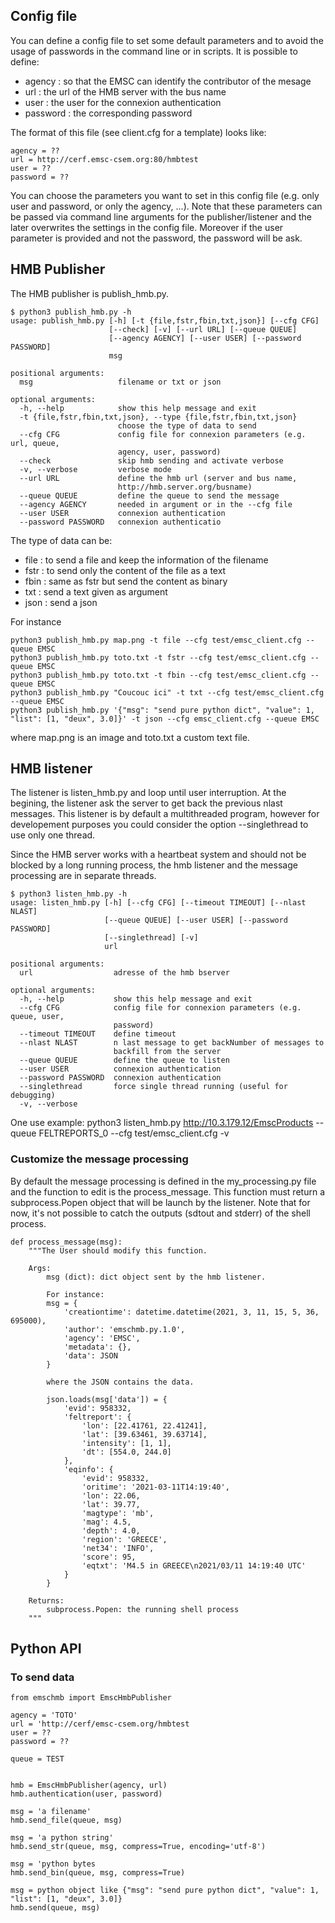 
## Config file

You can define a config file to set some default parameters and to avoid the usage of passwords in the command line or in scripts.
It is possible to define:
- agency : so that the EMSC can identify the contributor of the mesage
- url : the url of the HMB server with the bus name
- user : the user for the connexion authentication
- password : the corresponding password

The format of this file (see client.cfg for a template) looks like:
```
agency = ??
url = http://cerf.emsc-csem.org:80/hmbtest
user = ??
password = ??
```
You can choose the parameters you want to set in this config file (e.g. only user and password, or only the agency, ...). Note that these parameters can be passed via command line arguments for the publisher/listener and the later overwrites the settings in the config file. Moreover if the user parameter is provided and not the password, the password will be ask.

## HMB Publisher

The HMB publisher is publish_hmb.py. 

```
$ python3 publish_hmb.py -h
usage: publish_hmb.py [-h] [-t {file,fstr,fbin,txt,json}] [--cfg CFG]
                      [--check] [-v] [--url URL] [--queue QUEUE]
                      [--agency AGENCY] [--user USER] [--password PASSWORD]
                      msg

positional arguments:
  msg                   filename or txt or json

optional arguments:
  -h, --help            show this help message and exit
  -t {file,fstr,fbin,txt,json}, --type {file,fstr,fbin,txt,json}
                        choose the type of data to send
  --cfg CFG             config file for connexion parameters (e.g. url, queue,
                        agency, user, password)
  --check               skip hmb sending and activate verbose
  -v, --verbose         verbose mode
  --url URL             define the hmb url (server and bus name,
                        http://hmb.server.org/busname)
  --queue QUEUE         define the queue to send the message
  --agency AGENCY       needed in argument or in the --cfg file
  --user USER           connexion authentication
  --password PASSWORD   connexion authenticatio
```

The type of data can be:
- file : to send a file and keep the information of the filename
- fstr : to send only the content of the file as a text
- fbin : same as fstr but send the content as binary
- txt : send a text given as argument
- json : send a json

For instance
```
python3 publish_hmb.py map.png -t file --cfg test/emsc_client.cfg --queue EMSC
python3 publish_hmb.py toto.txt -t fstr --cfg test/emsc_client.cfg --queue EMSC
python3 publish_hmb.py toto.txt -t fbin --cfg test/emsc_client.cfg --queue EMSC
python3 publish_hmb.py "Coucouc ici" -t txt --cfg test/emsc_client.cfg --queue EMSC
python3 publish_hmb.py '{"msg": "send pure python dict", "value": 1, "list": [1, "deux", 3.0]}' -t json --cfg emsc_client.cfg --queue EMSC
```
where map.png is an image and toto.txt a custom text file.

## HMB listener
The listener is listen_hmb.py and loop until user interruption.
At the begining, the listener ask the server to get back the previous nlast messages.
This listener is by default a multithreaded program, however for developement purposes you could consider the option --singlethread to use only one thread.

Since the HMB server works with a heartbeat system and should not be blocked by a long running process, the hmb listener and the message processing are in separate threads.

```
$ python3 listen_hmb.py -h
usage: listen_hmb.py [-h] [--cfg CFG] [--timeout TIMEOUT] [--nlast NLAST]
                     [--queue QUEUE] [--user USER] [--password PASSWORD]
                     [--singlethread] [-v]
                     url

positional arguments:
  url                  adresse of the hmb bserver

optional arguments:
  -h, --help           show this help message and exit
  --cfg CFG            config file for connexion parameters (e.g. queue, user,
                       password)
  --timeout TIMEOUT    define timeout
  --nlast NLAST        n last message to get backNumber of messages to
                       backfill from the server
  --queue QUEUE        define the queue to listen
  --user USER          connexion authentication
  --password PASSWORD  connexion authentication
  --singlethread       force single thread running (useful for debugging)
  -v, --verbose
```

One use example:
    python3 listen_hmb.py http://10.3.179.12/EmscProducts --queue FELTREPORTS_0 --cfg test/emsc_client.cfg -v

### Customize the message processing
By default the message processing is defined in the my_processing.py file and the function to edit is the process_message.
This function must return a subprocess.Popen object that will be launch by the listener.
Note that for now, it's not possible to catch the outputs (sdtout and stderr) of the shell process.

```
def process_message(msg):
    """The User should modify this function.

    Args:
        msg (dict): dict object sent by the hmb listener.

        For instance:
        msg = {
            'creationtime': datetime.datetime(2021, 3, 11, 15, 5, 36, 695000),
            'author': 'emschmb.py.1.0',
            'agency': 'EMSC',
            'metadata': {},
            'data': JSON
        }

        where the JSON contains the data.

        json.loads(msg['data']) = {
            'evid': 958332,
            'feltreport': {
                'lon': [22.41761, 22.41241],
                'lat': [39.63461, 39.63714],
                'intensity': [1, 1],
                'dt': [554.0, 244.0]
            }, 
            'eqinfo': {
                'evid': 958332,
                'oritime': '2021-03-11T14:19:40',
                'lon': 22.06,
                'lat': 39.77,
                'magtype': 'mb',
                'mag': 4.5,
                'depth': 4.0,
                'region': 'GREECE',
                'net34': 'INFO',
                'score': 95,
                'eqtxt': 'M4.5 in GREECE\n2021/03/11 14:19:40 UTC'
            }
        }

    Returns:
        subprocess.Popen: the running shell process
    """
```

## Python API

### To send data
```
from emschmb import EmscHmbPublisher

agency = 'TOTO'
url = 'http://cerf/emsc-csem.org/hmbtest
user = ??
password = ??

queue = TEST


hmb = EmscHmbPublisher(agency, url)
hmb.authentication(user, password)

msg = 'a filename'
hmb.send_file(queue, msg)

msg = 'a python string'
hmb.send_str(queue, msg, compress=True, encoding='utf-8')

msg = 'python bytes
hmb.send_bin(queue, msg, compress=True)

msg = python object like {"msg": "send pure python dict", "value": 1, "list": [1, "deux", 3.0]}
hmb.send(queue, msg)
```